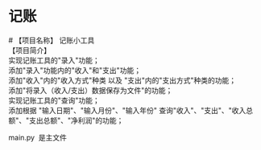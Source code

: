 # 记账
# 【项目名称】 记账小工具 <br>
【项目简介】 <br>
实现记账工具的"录入"功能； <br>
添加"录入"功能内的"收入"和"支出"功能； <br>
添加"收入"内的"收入方式"种类 以及 "支出"内的"支出方式"种类的功能； <br>
添加"将录入（收入/支出）数据保存为文件"的功能； <br>
实现记账工具的"查询"功能； <br>
添加根据 "输入日期"、"输入月份"、"输入年份" 查询"收入"、"支出"、"收入总额"、"支出总额"、"净利润"的功能；<br>

main.py  是主文件<br>
 
